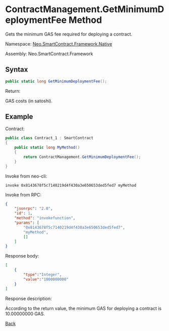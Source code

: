 # ContractManagement.GetMinimumDeploymentFee Method

Gets the minimum GAS fee required for deploying a contract.

Namespace: [Neo.SmartContract.Framework.Native](../../native.md)

Assembly: Neo.SmartContract.Framework

## Syntax

```c#
public static long GetMinimumDeploymentFee();
```

Return:

GAS costs (in satoshi).

## Example

Contract:

```c#
public class Contract_1 : SmartContract
{
    public static long MyMethod()
    {
        return ContractManagement.GetMinimumDeploymentFee();
    }
}
```

Invoke from neo-cli:

```
invoke 0x8143678f5c7140219d4f430a3e650653ded5fed7 myMethod
```

Invoke from RPC:

```json
{
    "jsonrpc": "2.0",
    "id": 1,
    "method": "invokefunction",
    "params": [
        "0x8143678f5c7140219d4f430a3e650653ded5fed7",
        "myMethod",
        []
    ]
}
```

Response body:

```json
[
    {
        "type":"Integer",
        "value":"1000000000"
    }
]
```

Response description:

According to the return value, the minimum GAS for deploying a contract is 10.00000000 GAS.

[Back](../ContractManagement.md)

